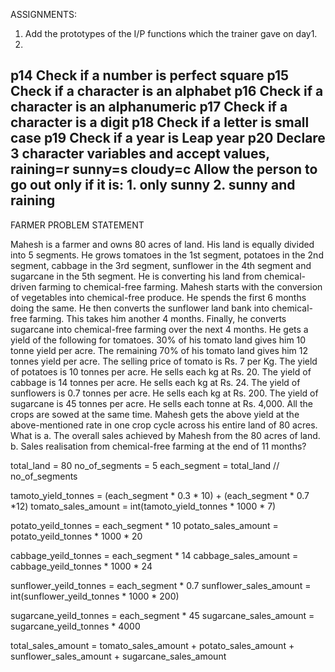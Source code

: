 ASSIGNMENTS:

1. Add the prototypes of the I/P functions which the trainer gave on day1.
2.

p14
Check if a number is perfect square
p15
Check if a character is an alphabet
p16
Check if a character is an alphanumeric
p17
Check if a character is a digit
p18
Check if a letter is small case
p19
Check if a year is Leap year
p20
Declare 3 character variables and accept values, raining=r sunny=s cloudy=c
Allow the person to go out only if it is:
	1. only sunny
	2. sunny and raining
-------------------------------------------------------------
FARMER PROBLEM STATEMENT

Mahesh is a farmer and owns 80 acres of land. His land is equally divided into 5 segments. He grows tomatoes in the 1st segment, potatoes in the 2nd segment, cabbage in the 3rd segment, sunflower in the 4th segment and sugarcane in the 5th segment.
He is converting his land from chemical-driven farming to chemical-free farming. Mahesh starts with the conversion of vegetables into chemical-free produce. He spends the first 6 months doing the same.
He then converts the sunflower land bank into chemical-free farming. This takes him another 4 months. Finally, he converts sugarcane into chemical-free farming over the next 4 months.
He gets a yield of the following for tomatoes. 30% of his tomato land gives him 10 tonne yield per acre.
The remaining 70% of his tomato land gives him 12 tonnes yield per acre.
The selling price of tomato is Rs. 7 per Kg.
The yield of potatoes is 10 tonnes per acre. He sells each kg at Rs. 20.
The yield of cabbage is 14 tonnes per acre. He sells each kg at Rs. 24.
The yield of sunflowers is 0.7 tonnes per acre. He sells each kg at Rs. 200.
The yield of sugarcane is 45 tonnes per acre. He sells each tonne at Rs. 4,000.
All the crops are sowed at the same time. Mahesh gets the above yield at the above-mentioned rate in one crop cycle across his entire land of 80 acres.
What is
a. The overall sales achieved by Mahesh from the 80 acres of land.
b. Sales realisation from chemical-free farming at the end of 11 months?

total_land = 80
no_of_segments = 5
each_segment = total_land // no_of_segments

tamoto_yield_tonnes = (each_segment * 0.3 * 10) + (each_segment * 0.7 *12)
tomato_sales_amount = int(tamoto_yield_tonnes * 1000 * 7)

potato_yeild_tonnes = each_segment * 10
potato_sales_amount = potato_yeild_tonnes * 1000 * 20

cabbage_yeild_tonnes = each_segment * 14
cabbage_sales_amount = cabbage_yeild_tonnes * 1000 * 24

sunflower_yeild_tonnes = each_segment * 0.7
sunflower_sales_amount = int(sunflower_yeild_tonnes * 1000 * 200)

sugarcane_yeild_tonnes = each_segment * 45
sugarcane_sales_amount = sugarcane_yeild_tonnes * 4000

total_sales_amount = tomato_sales_amount + potato_sales_amount + sunflower_sales_amount + sugarcane_sales_amount